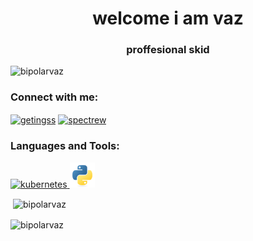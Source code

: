 <h1 align="center">welcome i am vaz</h1>
<h3 align="center">proffesional skid</h3>

<p align="left"> <img src="https://komarev.com/ghpvc/?username=bipolarvaz&label=Profile%20views&color=0e75b6&style=flat" alt="bipolarvaz" /> </p>

<h3 align="left">Connect with me:</h3>
<p align="left">
<a href="https://instagram.com/getingss" target="blank"><img align="center" src="https://raw.githubusercontent.com/rahuldkjain/github-profile-readme-generator/master/src/images/icons/Social/instagram.svg" alt="getingss" height="30" width="40" /></a>
<a href="https://discord.gg/spectrew" target="blank"><img align="center" src="https://raw.githubusercontent.com/rahuldkjain/github-profile-readme-generator/master/src/images/icons/Social/discord.svg" alt="spectrew" height="30" width="40" /></a>
</p>

<h3 align="left">Languages and Tools:</h3>
<p align="left"> <a href="https://kubernetes.io" target="_blank" rel="noreferrer"> <img src="https://www.vectorlogo.zone/logos/kubernetes/kubernetes-icon.svg" alt="kubernetes" width="40" height="40"/> </a> <a href="https://www.python.org" target="_blank" rel="noreferrer"> <img src="https://raw.githubusercontent.com/devicons/devicon/master/icons/python/python-original.svg" alt="python" width="40" height="40"/> </a> </p>

<p>&nbsp;<img align="center" src="https://github-readme-stats.vercel.app/api?username=bipolarvaz&show_icons=true&locale=en" alt="bipolarvaz" /></p>

<p><img align="center" src="https://github-readme-streak-stats.herokuapp.com/?user=bipolarvaz&" alt="bipolarvaz" /></p>
